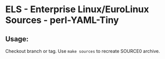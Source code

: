# ELS - Enterprise Linux/EuroLinux Sources - perl-YAML-Tiny
 
## Usage:
  Checkout branch or tag. Use `make sources` to recreate  SOURCE0 archive.
